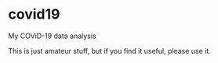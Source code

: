 # covid19
My COViD-19 data analysis

This is just amateur stuff, but if you find it useful, please use it.
